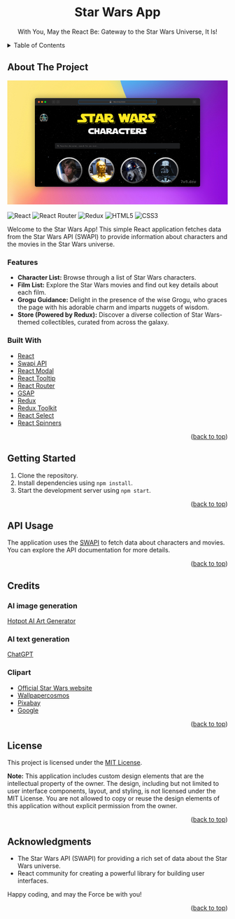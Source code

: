 <a name="readme-top"></a>
<div align="center">
  <h1 align="center">Star Wars App</h1>
  <p align="center">With You, May the React Be: Gateway to the Star Wars Universe, It Is!</p>
</div>

<details>
  <summary>Table of Contents</summary>
  <ol>
    <li>
      <a href="#about-the-project">About The Project</a>
      <ul>
        <li><a href="#features">Features</a></li>
        <li><a href="#built-with">Built With</a></li>
      </ul>
    </li>
    <li><a href="#getting-started">Getting Started</a></li>
    <li><a href="#api-usage">API Usage</a></li>
    <li><a href="#credits">Credits</a></li>
    <li><a href="#license">License</a></li>
    <li><a href="#acknowledgments">Acknowledgments</a></li>
  </ol>
</details>

## About The Project

![Project Screen Shot](sw-app-preview.jpg)

![React](https://img.shields.io/badge/react-%2320232a.svg?style=for-the-badge&logo=react&logoColor=%2361DAFB) ![React Router](https://img.shields.io/badge/React_Router-CA4245?style=for-the-badge&logo=react-router&logoColor=white) ![Redux](https://img.shields.io/badge/redux-%23593d88.svg?style=for-the-badge&logo=redux&logoColor=white) ![HTML5](https://img.shields.io/badge/html5-%23E34F26.svg?style=for-the-badge&logo=html5&logoColor=white) ![CSS3](https://img.shields.io/badge/css3-%231572B6.svg?style=for-the-badge&logo=css3&logoColor=white) 

Welcome to the Star Wars App! This simple React application fetches data from the Star Wars API (SWAPI) to provide information about characters and the movies in the Star Wars universe.

### Features

- **Character List:** Browse through a list of Star Wars characters.
- **Film List:** Explore the Star Wars movies and find out key details about each film.
- **Grogu Guidance:** Delight in the presence of the wise Grogu, who graces the page with his adorable charm and imparts nuggets of wisdom.
- **Store (Powered by Redux):** Discover a diverse collection of Star Wars-themed collectibles, curated from across the galaxy.

### Built With

- [React](https://react.dev/)
- [Swapi API](https://swapi.dev/api/)
- [React Modal](https://react-popup.elazizi.com/react-modal/)
- [React Tooltip](https://react-tooltip.com/)
- [React Router](https://reactrouter.com/en/main)
- [GSAP](https://gsap.com/)
- [Redux](https://redux.js.org/)
- [Redux Toolkit](https://redux-toolkit.js.org/)
- [React Select](https://react-select.com/)
- [React Spinners](https://www.davidhu.io/react-spinners/)

<p align="right">(<a href="#readme-top">back to top</a>)</p>

## Getting Started

1. Clone the repository.
2. Install dependencies using `npm install`.
3. Start the development server using `npm start`.

<p align="right">(<a href="#readme-top">back to top</a>)</p>

## API Usage

The application uses the [SWAPI](https://swapi.dev/) to fetch data about characters and movies. You can explore the API documentation for more details.

<p align="right">(<a href="#readme-top">back to top</a>)</p>

## Credits

### AI image generation

[Hotpot AI Art Generator](https://hotpot.ai/art-generator/)

### AI text generation

[ChatGPT](https://chat.openai.com/)

### Clipart

- [Official Star Wars website](https://www.starwars.com/)
- [Wallpapercosmos](https://wallpapercosmos.com/)
- [Pixabay](https://pixabay.com/)
- [Google](https://www.google.com/)

<p align="right">(<a href="#readme-top">back to top</a>)</p>

## License

This project is licensed under the [MIT License](LICENSE).

**Note:**
This application includes custom design elements that are the intellectual property of the owner. The design, including but not limited to user interface components, layout, and styling, is not licensed under the MIT License. You are not allowed to copy or reuse the design elements of this application without explicit permission from the owner.

<p align="right">(<a href="#readme-top">back to top</a>)</p>

## Acknowledgments

- The Star Wars API (SWAPI) for providing a rich set of data about the Star Wars universe.
- React community for creating a powerful library for building user interfaces.

Happy coding, and may the Force be with you!

<p align="right">(<a href="#readme-top">back to top</a>)</p>
